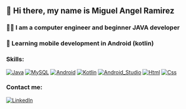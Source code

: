 ## 👋 Hi there, my name is Miguel Angel Ramirez 
### 👩‍💻 I am a computer engineer and beginner JAVA developer 
### 🤖 Learning mobile development in Android (kotlin)

### Skills:
[![Java](https://img.shields.io/badge/JAVA-red?style=for-the-badge&logo=java&logoColor=white&labelColor=101010)]()
[![MySQL](https://img.shields.io/badge/MySQL-4479A1?style=for-the-badge&logo=mysql&logoColor=white&labelColor=101010)]()
[![Android](https://img.shields.io/badge/Android-3DDC84?style=for-the-badge&logo=android&logoColor=white&labelColor=101010)]()
[![Kotlin](https://img.shields.io/badge/Kotlin-0095D5?style=for-the-badge&logo=kotlin&logoColor=white&labelColor=101010)]()
[![Android_Studio](https://img.shields.io/badge/Android_Studio-3DDC84?style=for-the-badge&logo=android-studio&logoColor=white&labelColor=101010)]()
[![Html](https://img.shields.io/badge/HTML-FA7343?style=for-the-badge&logo=html5&logoColor=white&labelColor=101010)]()
[![Css](https://img.shields.io/badge/Css-007396?style=for-the-badge&logo=css3&logoColor=white&labelColor=101010)]()

### Contact me:
[![LinkedIn](https://img.shields.io/badge/LinkedIn-Miguel_Angel_Ramirez-0077B5?style=for-the-badge&logo=linkedin&logoColor=white&labelColor=101010)](https://www.linkedin.com/in/miguel-angel-ramirez-rodriguez-5b7325203)
